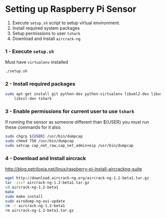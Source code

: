 Setting up Raspberry Pi Sensor
==========

1. Execute `setup.sh` script to setup virtual environment.
2. Install required system packages
3. Setup permissions to user `tshark`
4. Download and install `aircrack-ng`

### 1 - Execute `setup.sh`
Must have `virtualenv` installed
```bash
./setup.sh
```

### 2 - Install required packages
```bash
sudo apt-get install git python-dev python-virtualenv libxml2-dev libxslt-dev \
    libssl-dev tshark
```

### 3 - Enable permissions for current user to use `tshark`
If running the sensor as someone different than ${USER} you must run these
commands for it also.
```bash
sudo chgrp ${USER} /usr/bin/dumpcap
sudo chmod 750 /usr/bin/dumpcap
sudo setcap cap_net_raw,cap_net_admin+eip /usr/bin/dumpcap
```

### 4 - Download and Install aircrack
http://blog.petrilopia.net/linux/raspberry-pi-install-aircrackng-suite
```bash
wget http://download.aircrack-ng.org/aircrack-ng-1.2-beta1.tar.gz
tar -zxvf aircrack-ng-1.2-beta1.tar.gz
cd aircrack-ng-1.2-beta1
make
sudo make install
sudo airodump-ng-oui-update
rm -r aircrack-ng-1.2-beta1
rm aircrack-ng-1.2-beta1.tar.gz
```
